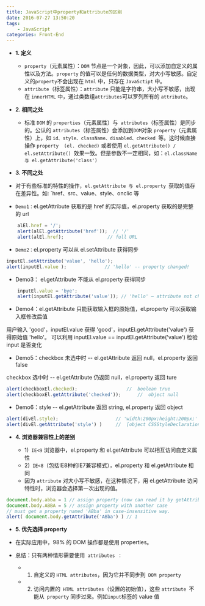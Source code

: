 ```yaml
---
title: JavaScript中property和attribute的区别 
date: 2016-07-27 13:50:20
tags: 
    - JavaScript
categories: Front-End
---
```


- **1. 定义**

   -  `property`（元素属性）：`DOM` 节点是一个对象，因此，可以添加自定义的属性以及方法。`property` 的值可以是任何的数据类型，对大小写敏感。自定义的` property `不会出现在 `html` 中，只存在 `JavaSctipt` 中。
  -  `attribute`（标签属性）：`attribute` 只能是字符串，大小写不敏感，出现在 `innerHTML` 中，通过类数组` attributes `可以罗列所有的 `attribute`。
- **2. 相同之处**

  - 标准 `DOM` 的 `properties`（元素属性）与` attributes`（标签属性）是同步的。公认的 `attributes`（标签属性）会添加到` DOM `对象 `property`（元素属性）上，如 `id、style、className、disabled、checked `等。这时候直接操作 `property  (el. checked)` 或者使用 `el.getAttribute() / el.setAttribute() `效果一致。但是参数不一定相同，如：`el.className 与 el.getAttribute('class')`
<!--more-->
- **3. 不同之处**

- 对于有些标准的特性的操作，`el.getAttribute 与 el.property `获取的值存在差异性。如: `href、src、value、style、onclic 等

 - `Demo1：`el.getAttribute 获取的是 href 的实际值，el.property 获取的是完整的 url
```javascript
    alEl.href = '/';
    alert(alEl.getAttribute('href'));  // '/'
    alert(alEl.href);  				 // full URL
```

- `Demo2：`el.property 可以从 el.setAttribute 获得同步
  
```javascript
inputEl.setAttribute('value', 'hello');
alert(inputEl.value );	 		    // 'hello' -- property changed!
```

- Demo3： el.getAttribute 不能从 el.property 获得同步

```javascript
    inputEl.value = 'bye';
    alert(inputEl.getAttribute('value')); // 'hello' – attribute not changed!
```

- Demo4：el.getAttribute 只能获取输入框的原始值，el.property 可以获取输入框修改后值

用户输入 'good'，inputEl.value 获得 'good'，inputEl.getAttribute('value') 获得原始值 'hello'。
可以利用 inputEl.value == inputEl.getAttribute('value') 检验 input 是否变化

- Demo5：checkbox 未选中时 -- el.getAttribute 返回 null，el.property 返回 false

checkbox 选中时 -- el.getAttribute 仍返回 null，el.property 返回 ture
```javascript
alert(checkboxEl.checked); 					//  boolean true
alert(checkboxEl.getAttribute('checked')); 		//  object null
```

- Demo6：style -- el.getAttribute 返回 string, el.property 返回 object

```javascript
alert(divEl.style); 					// 'width:200px;height:200px;'
alert(divEl.getAttribute('style') ) 	//  [object CSSStyleDeclaration]
```

- **4. 浏览器兼容性上的差别**

  - 1)` IE<9` 浏览器中，el.property 和 el.getAttribute 可以相互访问自定义属性
  - 2)` IE<8`（包括IE8种的IE7兼容模式），el.property 和 el.getAttribute 相同
  - 因为 `attribute` 对大小写不敏感，在这种情况下，用 el.getAttribute 访问特性时，浏览器会选择第一次出现的值。
 
```javascript
document.body.abba = 1 // assign property (now can read it by getAttribute)
document.body.ABBA = 5 // assign property with another case
// must get a property named 'ABba' in case-insensitive way.
alert( document.body.getAttribute('ABba') ) // 1
```

- **5. 优先选择 property**

 - 在实际应用中，98% 的 DOM 操作都是使用 properties。

- 总结：只有两种情形需要使用` attributes ：`
   - 1) 自定义的 `HTML attributes`，因为它并不同步到` DOM property`
   - 2) 访问内置的` HTML attributes`（设置的初始值），这些 `attribute `不能从` property` 同步过来。例如` input `标签的 value 值
